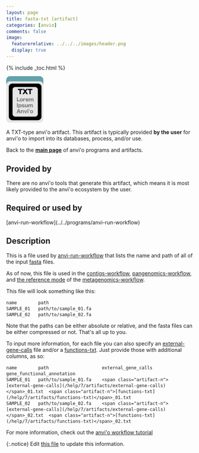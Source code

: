 ```yaml
---
layout: page
title: fasta-txt [artifact]
categories: [anvio]
comments: false
image:
  featurerelative: ../../../images/header.png
  display: true
---
```



{% include _toc.html %}


<img src="../../images/icons/TXT.png" alt="TXT" style="width:100px; border:none" />

A TXT-type anvi'o artifact. This artifact is typically provided **by the user** for anvi'o to import into its databases, process, and/or use.

Back to the **[main page](../../)** of anvi'o programs and artifacts.

## Provided by


There are no anvi'o tools that generate this artifact, which means it is most likely provided to the anvi'o ecosystem by the user.


## Required or used by


<p style="text-align: left" markdown="1"><span class="artifact-r">[anvi-run-workflow](../../programs/anvi-run-workflow)</span></p>


## Description

This is a file used by <span class="artifact-n">[anvi-run-workflow](/help/7/programs/anvi-run-workflow)</span> that lists the name and path of all of the input <span class="artifact-n">[fasta](/help/7/artifacts/fasta)</span> files. 

As of now, this file is used in the <span class="artifact-n">[contigs-workflow](/help/7/artifacts/contigs-workflow)</span>, <span class="artifact-n">[pangenomics-workflow](/help/7/artifacts/pangenomics-workflow)</span>, and [the reference mode](https://merenlab.org/2018/07/09/anvio-snakemake-workflows/#references-mode) of the <span class="artifact-n">[metagenomics-workflow](/help/7/artifacts/metagenomics-workflow)</span>.

This file will look something like this: 

    name        path
    SAMPLE_01   path/to/sample_01.fa
    SAMPLE_02   path/to/sample_02.fa
    
Note that the paths can be either absolute or relative, and the fasta files can be either compressed or not. That's all up to you. 

To input more information, for each file you can also specify an <span class="artifact-n">[external-gene-calls](/help/7/artifacts/external-gene-calls)</span> file and/or a <span class="artifact-n">[functions-txt](/help/7/artifacts/functions-txt)</span>. Just provide those with additional columns, as so: 

    name        path                    external_gene_calls             gene_functional_annotation
    SAMPLE_01   path/to/sample_01.fa    <span class="artifact-n">[external-gene-calls](/help/7/artifacts/external-gene-calls)</span>_01.txt  <span class="artifact-n">[functions-txt](/help/7/artifacts/functions-txt)</span>_01.txt
    SAMPLE_02   path/to/sample_02.fa    <span class="artifact-n">[external-gene-calls](/help/7/artifacts/external-gene-calls)</span>_02.txt  <span class="artifact-n">[functions-txt](/help/7/artifacts/functions-txt)</span>_02.txt

For more information, check out the [anvi'o workflow tutorial](https://merenlab.org/2018/07/09/anvio-snakemake-workflows/#fastatxt)


{:.notice}
Edit [this file](https://github.com/merenlab/anvio/tree/master/anvio/docs/artifacts/fasta-txt.md) to update this information.

